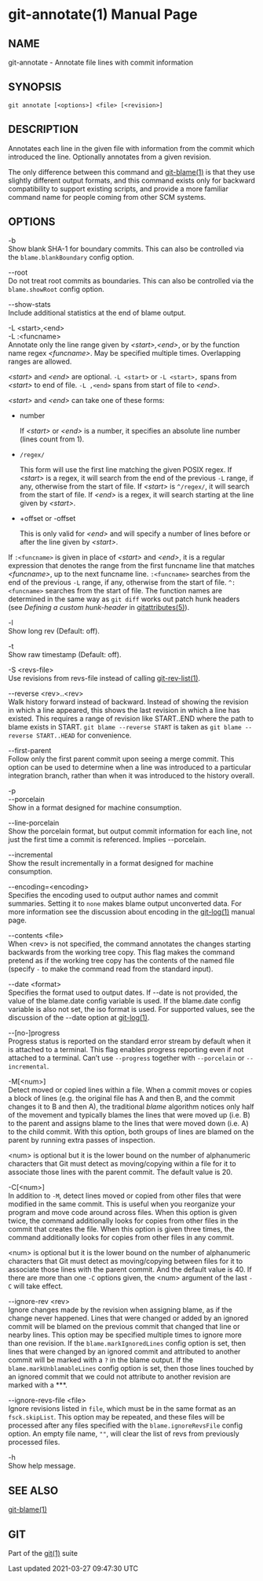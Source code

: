 # git-annotate(1) Manual Page

## NAME

git-annotate - Annotate file lines with commit information

## SYNOPSIS

    git annotate [<options>] <file> [<revision>]

## DESCRIPTION

Annotates each line in the given file with information from the commit which introduced the line. Optionally annotates from a given revision.

The only difference between this command and [git-blame(1)](git-blame.html) is that they use slightly different output formats, and this command exists only for backward compatibility to support existing scripts, and provide a more familiar command name for people coming from other SCM systems.

## OPTIONS

-b  
Show blank SHA-1 for boundary commits. This can also be controlled via the `blame.blankBoundary` config option.

--root  
Do not treat root commits as boundaries. This can also be controlled via the `blame.showRoot` config option.

--show-stats  
Include additional statistics at the end of blame output.

-L &lt;start&gt;,&lt;end&gt;  
-L :&lt;funcname&gt;  
Annotate only the line range given by _&lt;start&gt;,&lt;end&gt;_, or by the function name regex _&lt;funcname&gt;_. May be specified multiple times. Overlapping ranges are allowed.

_&lt;start&gt;_ and _&lt;end&gt;_ are optional. `-L <start>` or `-L <start>,` spans from _&lt;start&gt;_ to end of file. `-L ,<end>` spans from start of file to _&lt;end&gt;_.

_&lt;start&gt;_ and _&lt;end&gt;_ can take one of these forms:

- number

  If _&lt;start&gt;_ or _&lt;end&gt;_ is a number, it specifies an absolute line number (lines count from 1).

- `/regex/`

  This form will use the first line matching the given POSIX regex. If _&lt;start&gt;_ is a regex, it will search from the end of the previous `-L` range, if any, otherwise from the start of file. If _&lt;start&gt;_ is `^/regex/`, it will search from the start of file. If _&lt;end&gt;_ is a regex, it will search starting at the line given by _&lt;start&gt;_.

- +offset or -offset

  This is only valid for _&lt;end&gt;_ and will specify a number of lines before or after the line given by _&lt;start&gt;_.

If `:<funcname>` is given in place of _&lt;start&gt;_ and _&lt;end&gt;_, it is a regular expression that denotes the range from the first funcname line that matches _&lt;funcname&gt;_, up to the next funcname line. `:<funcname>` searches from the end of the previous `-L` range, if any, otherwise from the start of file. `^:<funcname>` searches from the start of file. The function names are determined in the same way as `git diff` works out patch hunk headers (see _Defining a custom hunk-header_ in [gitattributes(5)](gitattributes.html)).

-l  
Show long rev (Default: off).

-t  
Show raw timestamp (Default: off).

-S &lt;revs-file&gt;  
Use revisions from revs-file instead of calling [git-rev-list(1)](git-rev-list.html).

--reverse &lt;rev&gt;..&lt;rev&gt;  
Walk history forward instead of backward. Instead of showing the revision in which a line appeared, this shows the last revision in which a line has existed. This requires a range of revision like START..END where the path to blame exists in START. `git blame --reverse START` is taken as `git blame --reverse START..HEAD` for convenience.

--first-parent  
Follow only the first parent commit upon seeing a merge commit. This option can be used to determine when a line was introduced to a particular integration branch, rather than when it was introduced to the history overall.

-p  
--porcelain  
Show in a format designed for machine consumption.

--line-porcelain  
Show the porcelain format, but output commit information for each line, not just the first time a commit is referenced. Implies --porcelain.

--incremental  
Show the result incrementally in a format designed for machine consumption.

--encoding=&lt;encoding&gt;  
Specifies the encoding used to output author names and commit summaries. Setting it to `none` makes blame output unconverted data. For more information see the discussion about encoding in the [git-log(1)](git-log.html) manual page.

--contents &lt;file&gt;  
When &lt;rev&gt; is not specified, the command annotates the changes starting backwards from the working tree copy. This flag makes the command pretend as if the working tree copy has the contents of the named file (specify `-` to make the command read from the standard input).

--date &lt;format&gt;  
Specifies the format used to output dates. If --date is not provided, the value of the blame.date config variable is used. If the blame.date config variable is also not set, the iso format is used. For supported values, see the discussion of the --date option at [git-log(1)](git-log.html).

--\[no-\]progress  
Progress status is reported on the standard error stream by default when it is attached to a terminal. This flag enables progress reporting even if not attached to a terminal. Can’t use `--progress` together with `--porcelain` or `--incremental`.

-M\[&lt;num&gt;\]  
Detect moved or copied lines within a file. When a commit moves or copies a block of lines (e.g. the original file has A and then B, and the commit changes it to B and then A), the traditional _blame_ algorithm notices only half of the movement and typically blames the lines that were moved up (i.e. B) to the parent and assigns blame to the lines that were moved down (i.e. A) to the child commit. With this option, both groups of lines are blamed on the parent by running extra passes of inspection.

&lt;num&gt; is optional but it is the lower bound on the number of alphanumeric characters that Git must detect as moving/copying within a file for it to associate those lines with the parent commit. The default value is 20.

-C\[&lt;num&gt;\]  
In addition to `-M`, detect lines moved or copied from other files that were modified in the same commit. This is useful when you reorganize your program and move code around across files. When this option is given twice, the command additionally looks for copies from other files in the commit that creates the file. When this option is given three times, the command additionally looks for copies from other files in any commit.

&lt;num&gt; is optional but it is the lower bound on the number of alphanumeric characters that Git must detect as moving/copying between files for it to associate those lines with the parent commit. And the default value is 40. If there are more than one `-C` options given, the &lt;num&gt; argument of the last `-C` will take effect.

--ignore-rev &lt;rev&gt;  
Ignore changes made by the revision when assigning blame, as if the change never happened. Lines that were changed or added by an ignored commit will be blamed on the previous commit that changed that line or nearby lines. This option may be specified multiple times to ignore more than one revision. If the `blame.markIgnoredLines` config option is set, then lines that were changed by an ignored commit and attributed to another commit will be marked with a `?` in the blame output. If the `blame.markUnblamableLines` config option is set, then those lines touched by an ignored commit that we could not attribute to another revision are marked with a \*\*\*.

--ignore-revs-file &lt;file&gt;  
Ignore revisions listed in `file`, which must be in the same format as an `fsck.skipList`. This option may be repeated, and these files will be processed after any files specified with the `blame.ignoreRevsFile` config option. An empty file name, `""`, will clear the list of revs from previously processed files.

-h  
Show help message.

## SEE ALSO

[git-blame(1)](git-blame.html)

## GIT

Part of the [git(1)](git.html) suite

Last updated 2021-03-27 09:47:30 UTC
